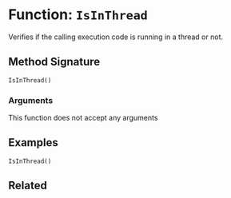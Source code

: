 [comment]: # (Note: This documentation is generated dynamically in the build process.  To modify the contents, change the javadoc on the _invoke method of the BIF class)

# Function: `IsInThread`

Verifies if the calling execution code is running in a thread or not.

## Method Signature
```
IsInThread()
```
### Arguments
This function does not accept any arguments

## Examples

```
IsInThread()
```

## Related

